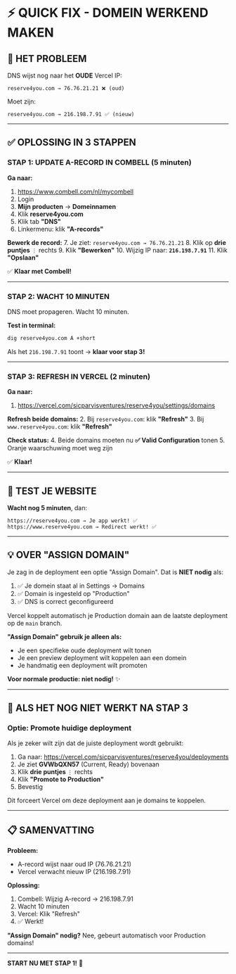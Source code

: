 # ⚡ QUICK FIX - DOMEIN WERKEND MAKEN

## 🚨 HET PROBLEEM

DNS wijst nog naar het **OUDE** Vercel IP:
```
reserve4you.com → 76.76.21.21 ❌ (oud)
```

Moet zijn:
```
reserve4you.com → 216.198.7.91 ✅ (nieuw)
```

---

## ✅ OPLOSSING IN 3 STAPPEN

### STAP 1: UPDATE A-RECORD IN COMBELL (5 minuten)

**Ga naar:**
1. https://www.combell.com/nl/mycombell
2. Login
3. **Mijn producten** → **Domeinnamen**
4. Klik **reserve4you.com**
5. Klik tab **"DNS"**
6. Linkermenu: klik **"A-records"**

**Bewerk de record:**
7. Je ziet: `reserve4you.com → 76.76.21.21`
8. Klik op **drie puntjes** `⋮` rechts
9. Klik **"Bewerken"**
10. Wijzig IP naar: **`216.198.7.91`**
11. Klik **"Opslaan"**

✅ **Klaar met Combell!**

---

### STAP 2: WACHT 10 MINUTEN

DNS moet propageren. Wacht 10 minuten.

**Test in terminal:**
```bash
dig reserve4you.com A +short
```

Als het `216.198.7.91` toont → **klaar voor stap 3!**

---

### STAP 3: REFRESH IN VERCEL (2 minuten)

**Ga naar:**
1. https://vercel.com/sicparvisventures/reserve4you/settings/domains

**Refresh beide domains:**
2. Bij `reserve4you.com`: klik **"Refresh"**
3. Bij `www.reserve4you.com`: klik **"Refresh"**

**Check status:**
4. Beide domains moeten nu **✅ Valid Configuration** tonen
5. Oranje waarschuwing moet weg zijn

✅ **Klaar!**

---

## 🎉 TEST JE WEBSITE

**Wacht nog 5 minuten**, dan:

```
https://reserve4you.com → Je app werkt! ✅
https://www.reserve4you.com → Redirect werkt! ✅
```

---

## 💡 OVER "ASSIGN DOMAIN"

Je zag in de deployment een optie "Assign Domain". Dat is **NIET nodig** als:

1. ✅ Je domein staat al in Settings → Domains
2. ✅ Domain is ingesteld op "Production"
3. ✅ DNS is correct geconfigureerd

Vercel koppelt automatisch je Production domain aan de laatste deployment op de `main` branch.

**"Assign Domain" gebruik je alleen als:**
- Je een specifieke oude deployment wilt tonen
- Je een preview deployment wilt koppelen aan een domein
- Je handmatig een deployment wilt promoten

**Voor normale productie: niet nodig!** ✨

---

## 🔧 ALS HET NOG NIET WERKT NA STAP 3

### Optie: Promote huidige deployment

Als je zeker wilt zijn dat de juiste deployment wordt gebruikt:

1. Ga naar: https://vercel.com/sicparvisventures/reserve4you/deployments
2. Je ziet **GVWbQXN57** (Current, Ready) bovenaan
3. Klik **drie puntjes** `⋮` rechts
4. Klik **"Promote to Production"**
5. Bevestig

Dit forceert Vercel om deze deployment aan je domains te koppelen.

---

## 📋 SAMENVATTING

**Probleem:**
- A-record wijst naar oud IP (76.76.21.21)
- Vercel verwacht nieuw IP (216.198.7.91)

**Oplossing:**
1. Combell: Wijzig A-record → 216.198.7.91
2. Wacht 10 minuten
3. Vercel: Klik "Refresh"
4. ✅ Werkt!

**"Assign Domain" nodig?**
Nee, gebeurt automatisch voor Production domains!

---

**START NU MET STAP 1!** 🚀

